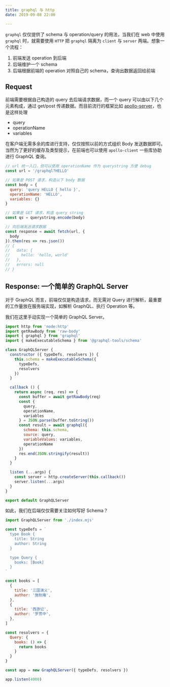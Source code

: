 ```yaml
---
title: graphql 与 http
date: 2019-09-08 22:00

---
```


`graphql` 仅仅提供了 schema 与 operation/query 的用法，当我们在 web 中使用 `graphql` 时，就需要使用 `HTTP` 把 `graphql` 隔离为 `client` 与 `server` 两端。想象一个流程：

1. 前端发送 operation 到后端
1. 后端维护一个 schema
1. 后端根据前端的 operation 对照自己的 schema，查询出数据返回给前端

## Request

前端需要根据自己构造的 query 去后端请求数据，而一个 query 可以由以下几个元素构成，通过 get/post 传递数据。而目前流行的框架比如 [apollo-server](https://github.com/apollographql/apollo-server)，也是这样处理

+ query
+ operationName
+ variables

在客户端无需多余的库进行支持，仅仅按照以前的方式组织 Body 发送数据即可。当然为了更好的缓存及类型提示，在前端也可以使用 `apollo-client` 一些库协助进行 GraphQL 查询。

``` javascript
// url 统一入口，但可以使用 operationName 作为 querystring 方便 debug
const url = '/graphql?HELLO'

// 如果是 POST 请求，构造以下 body 数据
const body = {
  query: 'query HELLO { hello }',
  operationName: 'HELLO',
  variables: {}
}

// 如果是 GET 请求，构造 query string
const qs = querystring.encode(body)

// 向后端发送请求数据
const response = await fetch(url, {
  body
}).then(res => res.json())
// {
//   data: {
//     hello: 'hello, world' 
//   },
//   errors: null
// }
```

## Response: 一个简单的 GraphQL Server

对于 GraphQL 而言，前端仅仅是构造请求，而无需对 Query 进行解析，最重要的工作量放在服务端实现，如解析 GraphQL、执行 Operation 等。

我们在这里手动实现一个简单的 GraphQL Server。

``` js
import http from 'node:http'
import getRawBody from 'raw-body'
import { graphql } from 'graphql'
import { makeExecutableSchema } from '@graphql-tools/schema'

class GraphQLServer {
  constructor ({ typeDefs, resolvers }) {
    this.schema = makeExecutableSchema({
      typeDefs,
      resolvers
    })
  }

  callback () {
    return async (req, res) => {
      const buffer = await getRawBody(req)
      const {
        query,
        operationName,
        variables
      } = JSON.parse(buffer.toString())
      const result = await graphql({
        schema: this.schema,
        source: query,
        variableValues: variables,
        operationName
      })
      res.end(JSON.stringify(result))
    }
  }

  listen (...args) {
    const server = http.createServer(this.callback())
    server.listen(...args)
  }
}

export default GraphQLServer
```

如此，我们在后端仅仅需要关注如何写好 Schema？

``` js
import GraphQLServer from './index.mjs'

const typeDefs = `
  type Book {
    title: String
    author: String
  }

  type Query {
    books: [Book]
  }
`

const books = [
  {
    title: '三国演义',
    author: '施耐庵',
  },
  {
    title: '西游记',
    author: '罗贯中',
  },
]

const resolvers = {
  Query: {
    books: () => {
      return books
    }
  }
}

const app = new GraphQLServer({ typeDefs, resolvers })

app.listen(4000)
```
